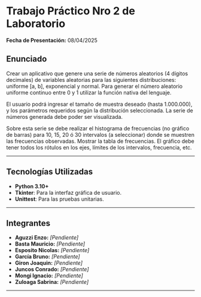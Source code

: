 # Trabajo Práctico Nro 2 de Laboratorio

**Fecha de Presentación:** 08/04/2025  

## Enunciado

Crear un aplicativo que genere una serie de números aleatorios (4 dígitos decimales) de variables aleatorias para las siguientes distribuciones: uniforme [a, b], exponencial y normal. Para generar el número aleatorio uniforme continuo entre 0 y 1 utilizar la función nativa del lenguaje.

El usuario podrá ingresar el tamaño de muestra deseado (hasta 1.000.000), y los parámetros requeridos según la distribución seleccionada. La serie de números generada debe poder ser visualizada.

Sobre esta serie se debe realizar el histograma de frecuencias (no gráfico de barras) para 10, 15, 20 ó 30 intervalos (a seleccionar) donde se muestren las frecuencias observadas. Mostrar la tabla de frecuencias. El gráfico debe tener todos los rótulos en los ejes, límites de los intervalos, frecuencia, etc.

---

## Tecnologías Utilizadas

- **Python 3.10+**
- **Tkinter**: Para la interfaz gráfica de usuario.
- **Unittest**: Para las pruebas unitarias.

---

## Integrantes

- **Aguzzi Enzo:** _[Pendiente]_  
- **Basta Mauricio:** _[Pendiente]_  
- **Esposito Nicolas:** _[Pendiente]_  
- **García Bruno:** _[Pendiente]_ 
- **Giron Joaquin:** _[Pendiente]_ 
- **Juncos Conrado:** _[Pendiente]_ 
- **Mongi Ignacio:** _[Pendiente]_ 
- **Zuloaga Sabrina:** _[Pendiente]_ 

---